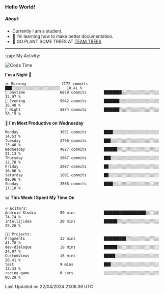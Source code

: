 ### Hello World!

##### About:
- Currently I am a student.
- 🌱 I’m learning how to make better documentation.
- 🌱 GO PLANT SOME TREES AT [TEAM TREES](https://teamtrees.org/)

---
  <summary>:zap: My Activity:</summary>
  
<!--START_SECTION:waka-->
![Code Time](http://img.shields.io/badge/Code%20Time-1%2C317%20hrs%2030%20mins-blue)

**I'm a Night 🦉** 

```text
🌞 Morning                2172 commits        ███░░░░░░░░░░░░░░░░░░░░░░   10.41 % 
🌆 Daytime                6879 commits        ████████░░░░░░░░░░░░░░░░░   32.97 % 
🌃 Evening                5942 commits        ███████░░░░░░░░░░░░░░░░░░   28.48 % 
🌙 Night                  5874 commits        ███████░░░░░░░░░░░░░░░░░░   28.15 % 
```
📅 **I'm Most Productive on Wednesday** 

```text
Monday                   3031 commits        ████░░░░░░░░░░░░░░░░░░░░░   14.53 % 
Tuesday                  2796 commits        ███░░░░░░░░░░░░░░░░░░░░░░   13.40 % 
Wednesday                4827 commits        ██████░░░░░░░░░░░░░░░░░░░   23.13 % 
Thursday                 2667 commits        ███░░░░░░░░░░░░░░░░░░░░░░   12.78 % 
Friday                   2087 commits        ██░░░░░░░░░░░░░░░░░░░░░░░   10.00 % 
Saturday                 1891 commits        ██░░░░░░░░░░░░░░░░░░░░░░░   09.06 % 
Sunday                   3568 commits        ████░░░░░░░░░░░░░░░░░░░░░   17.10 % 
```


📊 **This Week I Spent My Time On** 

```text
🔥 Editors: 
Android Studio           59 mins             ███████████████████░░░░░░   74.74 % 
Intellijidea             20 mins             ██████░░░░░░░░░░░░░░░░░░░   25.26 % 

🐱‍💻 Projects: 
Fragments                33 mins             ██████████░░░░░░░░░░░░░░░   41.78 % 
dev-dialogue             19 mins             ██████░░░░░░░░░░░░░░░░░░░   24.97 % 
CustomViews              16 mins             █████░░░░░░░░░░░░░░░░░░░░   20.41 % 
test                     9 mins              ███░░░░░░░░░░░░░░░░░░░░░░   12.33 % 
racing-game              0 secs              ░░░░░░░░░░░░░░░░░░░░░░░░░   00.29 % 
```


 Last Updated on 22/04/2024 21:08:36 UTC
<!--END_SECTION:waka-->
